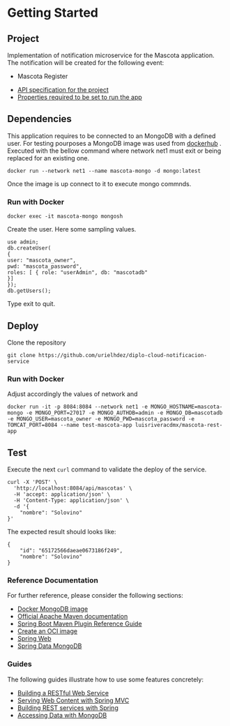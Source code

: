 # Getting Started

## Project

Implementation of notification microservice for the Mascota application.
The notification will be created for the following event:
- Mascota Register

* [API specification for the project](https://github.com/luis-cdmx/diplo-cloud-mascota-service/blob/main/src/main/resources/mascota.yaml)
* [Properties required to be set to run the app](https://github.com/luis-cdmx/diplo-cloud-mascota-service/blob/main/src/main/resources/application.properties)


## Dependencies
This application requires to be connected to an MongoDB with a defined user. 
For testing pourposes a MongoDB image was used from
[dockerhub](https://hub.docker.com/_/mongo)
. Executed with the bellow command where network net1 must exit or being replaced for an existing one.
```shell
docker run --network net1 --name mascota-mongo -d mongo:latest
```
Once the image is up connect to it to execute mongo commnds.
### Run with Docker
```shell
docker exec -it mascota-mongo mongosh
```
Create the user. Here some sampling values.
```shell
use admin;
db.createUser(
{
user: "mascota_owner",
pwd: "mascota_password",
roles: [ { role: "userAdmin", db: "mascotadb"
}]
});
db.getUsers();
```
Type exit to quit.

## Deploy
Clone the repository
```shell
git clone https://github.com/urielhdez/diplo-cloud-notificacion-service
```
### Run with Docker
Adjust accordingly the values of network and 
```shell
docker run -it -p 8084:8084 --network net1 -e MONGO_HOSTNAME=mascota-mongo -e MONGO_PORT=27017 -e MONGO_AUTHDB=admin -e MONGO_DB=mascotadb -e MONGO_USER=mascota_owner -e MONGO_PWD=mascota_password -e TOMCAT_PORT=8084 --name test-mascota-app luisriveracdmx/mascota-rest-app
```

## Test
Execute the next `curl` command to validate the deploy of the service. 
```shell
curl -X 'POST' \
  'http://localhost:8084/api/mascotas' \
  -H 'accept: application/json' \
  -H 'Content-Type: application/json' \
  -d '{
    "nombre": "Solovino"
}'
```

The expected result should looks like:

```
{
    "id": "65172566daeae0673186f249",
    "nombre": "Solovino"
}
```
 
### Reference Documentation
For further reference, please consider the following sections:
* [Docker MongoDB image](https://hub.docker.com/_/mongo)
* [Official Apache Maven documentation](https://maven.apache.org/guides/index.html)
* [Spring Boot Maven Plugin Reference Guide](https://docs.spring.io/spring-boot/docs/2.7.15/maven-plugin/reference/html/)
* [Create an OCI image](https://docs.spring.io/spring-boot/docs/2.7.15/maven-plugin/reference/html/#build-image)
* [Spring Web](https://docs.spring.io/spring-boot/docs/2.7.15/reference/htmlsingle/index.html#web)
* [Spring Data MongoDB](https://docs.spring.io/spring-boot/docs/2.7.15/reference/htmlsingle/index.html#data.nosql.mongodb)

### Guides
The following guides illustrate how to use some features concretely:

* [Building a RESTful Web Service](https://spring.io/guides/gs/rest-service/)
* [Serving Web Content with Spring MVC](https://spring.io/guides/gs/serving-web-content/)
* [Building REST services with Spring](https://spring.io/guides/tutorials/rest/)
* [Accessing Data with MongoDB](https://spring.io/guides/gs/accessing-data-mongodb/)
